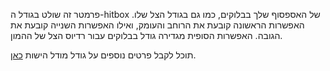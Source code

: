  פרמטר זה שולט בגודל ה-hitbox של האספסוף שלך בבלוקים, כמו גם בגודל הצל שלו. האפשרות הראשונה קובעת את הרוחב והעומק, ואילו האפשרות השנייה קובעת את הגובה. האפשרות הסופית מגדירה גודל בבלוקים עבור רדיוס הצל של ההמון.

 תוכל לקבל פרטים נוספים על גודל מודל הישות [כאן](https://mcreator.net/wiki/entity-model-sizes).